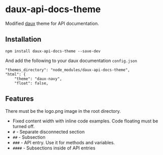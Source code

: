 # daux-api-docs-theme

Modified [daux](http://daux.io/) theme for API documentation.

## Installation

`npm install daux-api-docs-theme --save-dev`

And add the following to your daux documentation `config.json`

    "themes_directory": "node_modules/daux-api-docs-theme",
    "html": {
        "theme": "daux-navy",
        "float": false,

## Features

There must be the logo.png image in the root directory.

- Fixed content width with inline code examples. Code floating must be turned off.
- `#` - Separate disconnected section
- `##` - Subsection
- `###` - API entry. Use it for methods and variables.
- `####` - Subsections inside of API entries
